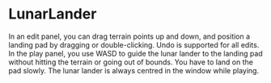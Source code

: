 # LunarLander
In an edit panel, you can drag terrain points up and down, and position a landing pad by dragging or double-clicking. 
Undo is supported for all edits. 
In the play panel, you use WASD to guide the lunar lander to the landing pad without hitting the terrain or going out of bounds. 
You have to land on the pad slowly. 
The lunar lander is always centred in the window while playing.
